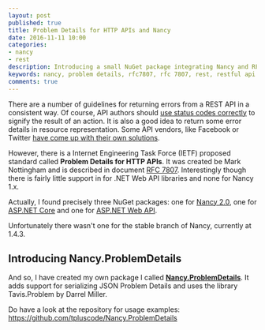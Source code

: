 ```yaml
---
layout: post
published: true
title: Problem Details for HTTP APIs and Nancy
date: 2016-11-11 10:00
categories:
- nancy
- rest
description: Introducing a small NuGet package integrating Nancy and RFC7807
keywords: nancy, problem details, rfc7807, rfc 7807, rest, restful api
comments: true
---
```


There are a number of guidelines for returning errors from a REST API in a consistent way. Of course, API authors should
[use status codes correctly](http://www.micheltriana.com/blog/2013/09/27/http-status-codes-in-rest-web-api) to signify
the result of an action. It is also a good idea to return some error details in resource representation. Some API vendors,
like Facebook or Twitter [have come up with their own solutions](https://apigee.com/about/blog/technology/restful-api-design-what-about-errors).

However, there is a Internet Engineering Task Force (IETF) proposed standard called **Problem Details for HTTP APIs**. It
was created be Mark Nottingham and is described in document [RFC 7807](https://tools.ietf.org/html/rfc7807). Interestingly
though there is fairly little support in for .NET Web API libraries and none for Nancy 1.x.

<!--more-->

Actually, I found precisely three NuGet packages: one for [Nancy 2.0](https://www.nuget.org/packages/HttpProblemDetails.Nancy),
one for [ASP.NET Core](https://www.nuget.org/packages/HttpProblemDetails.Nancy) and one for [ASP.NET Web API](https://www.nuget.org/packages/WebApiProblem/).

Unfortunately there wasn't one for the stable branch of Nancy, currently at 1.4.3.

## Introducing Nancy.ProblemDetails

And so, I have created my own package I called [**Nancy.ProblemDetails**](https://www.nuget.org/packages/Nancy.ProblemDetails).
It adds support for serializing JSON Problem Details and uses the library Tavis.Problem by Darrel Miller.

Do have a look at the repository for usage examples: https://github.com/tpluscode/Nancy.ProblemDetails
